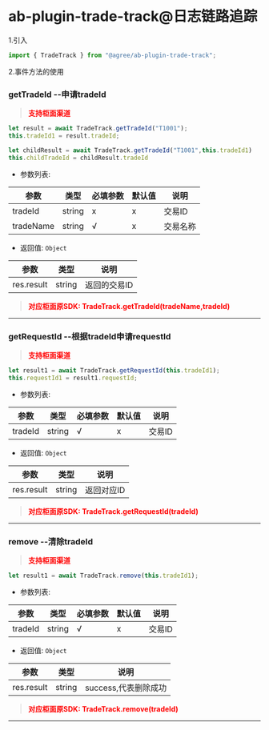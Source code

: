 # ab-plugin-trade-track@日志链路追踪

1.引入

```js
import { TradeTrack } from "@agree/ab-plugin-trade-track";
```
2.事件方法的使用

###  getTradeId --申请tradeId
><font color ='red' style="font-weight:bold">支持柜面渠道</font>
```js
let result = await TradeTrack.getTradeId("T1001");
this.tradeId1 = result.tradeId;

let childResult = await TradeTrack.getTradeId("T1001",this.tradeId1)
this.childTradeId = childResult.tradeId
```
- 参数列表:

| 参数    | 类型   | 必填参数|默认值 |说明    |
| ------- | ------ | ---|---|------------------ |
| tradeId | string | x  | x |交易ID    |
| tradeName| string | √  | x |交易名称    |

- 返回值: `Object`

| 参数    | 类型   | 说明    |
| ------- | ------ |------------------ |
| res.result| string |  返回的交易ID  |
> <font color ='red' style="font-weight:bold">对应柜面原SDK: TradeTrack.getTradeId(tradeName,tradeId)</font>
----------------------------------------------------
###  getRequestId --根据tradeId申请requestId
><font color ='red' style="font-weight:bold">支持柜面渠道</font>
```js 
let result1 = await TradeTrack.getRequestId(this.tradeId1);
this.requestId1 = result1.requestId;
```
- 参数列表:

| 参数    | 类型   | 必填参数|默认值 |说明    |
| ------- | ------ | ---|---|------------------ |
| tradeId | string |  √  | x |交易ID    |

- 返回值: `Object`

| 参数    | 类型   | 说明    |
| ------- | ------ |------------------ |
| res.result| string |  返回对应ID  |
> <font color ='red' style="font-weight:bold">对应柜面原SDK: TradeTrack.getRequestId(tradeId)</font>
----------------------------------------------------
###  remove --清除tradeId
><font color ='red' style="font-weight:bold">支持柜面渠道</font>
```js
let result1 = await TradeTrack.remove(this.tradeId1);
```
- 参数列表:

| 参数    | 类型   | 必填参数|默认值 |说明    |
| ------- | ------ | ---|---|------------------ |
| tradeId | string |  √  | x |交易ID    |

- 返回值: `Object`

| 参数    | 类型   | 说明    |
| ------- | ------ |------------------ |
| res.result| string |  success,代表删除成功 |
> <font color ='red' style="font-weight:bold">对应柜面原SDK: TradeTrack.remove(tradeId)</font>
----------------------------------------------------
